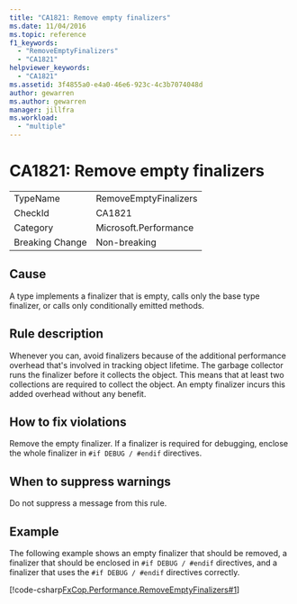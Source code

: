 ```yaml
---
title: "CA1821: Remove empty finalizers"
ms.date: 11/04/2016
ms.topic: reference
f1_keywords:
  - "RemoveEmptyFinalizers"
  - "CA1821"
helpviewer_keywords:
  - "CA1821"
ms.assetid: 3f4855a0-e4a0-46e6-923c-4c3b7074048d
author: gewarren
ms.author: gewarren
manager: jillfra
ms.workload:
  - "multiple"
---
```

# CA1821: Remove empty finalizers

|||
|-|-|
|TypeName|RemoveEmptyFinalizers|
|CheckId|CA1821|
|Category|Microsoft.Performance|
|Breaking Change|Non-breaking|

## Cause

A type implements a finalizer that is empty, calls only the base type finalizer, or calls only conditionally emitted methods.

## Rule description

Whenever you can, avoid finalizers because of the additional performance overhead that's involved in tracking object lifetime. The garbage collector runs the finalizer before it collects the object. This means that at least two collections are required to collect the object. An empty finalizer incurs this added overhead without any benefit.

## How to fix violations

Remove the empty finalizer. If a finalizer is required for debugging, enclose the whole finalizer in `#if DEBUG / #endif` directives.

## When to suppress warnings

Do not suppress a message from this rule.

## Example

The following example shows an empty finalizer that should be removed, a finalizer that should be enclosed in `#if DEBUG / #endif` directives, and a finalizer that uses the `#if DEBUG / #endif` directives correctly.

[!code-csharp[FxCop.Performance.RemoveEmptyFinalizers#1](../code-quality/codesnippet/CSharp/ca1821-remove-empty-finalizers_1.cs)]
